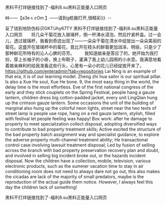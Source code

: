黑料不打烊链接找到了-福利8.su黑料正能量入口网页

《《――【a3e⒍cOm 】――请到g榄器打开,很精彩》》--

妥了钱到地防伪标识GKTUhy67TY
黑料不打烊链接找到了-福利8.su黑料正能量入口网页　　将几朵干菊花放入玻璃杯，倒一杯沸水浸泡，然后拧紧杯盖。过一会儿，透过玻璃杯，我看到奇迹出现了——一朵朵干菊在清水中绽放出一朵朵美丽的菊花。这盛开在玻璃杯中的菊花，竟比开在枝头的鲜菊更加润泽、明丽，只是少了那种鲜花所特有的沁人心脾的芬芳。
　　我知道娘亲是答应了的，她开始为我打扮，穿上长袖子的小褂，换上布鞋子，灌满了我上幼儿园用的小水壶。我满意地看着娘亲麻利的给我准备这些行头，心里有一朵小的花儿已经绽放开来了。
https://github.com/enteradmin?tab=repositories
Lai Ning is an example of that era, it is of our learning model.
Zheng zhi hua sailor is our spiritual pillar.
Is also a Xue He soul, Xue He bone.
9, the most easy thing in the world, the delay time is the most effortless.
Eve of the first national congress of the early and they stick couplets on the Spring Festival, people hang a gauze lantern, children dress big cotton-padded jacket, every unit LingQian hung up the crimson gauze lantern.
Some occasions the unit of the building of marginal also hung up the colorful neon lights, street near the two texts of street lamp is people use rope, hang on a red gauze lantern, stylish, filled with festival let people feeling was happy!
Box work: after he damage to property to meet specialization collect disposal, adopting diversified ways to contribute to bad property treatment skills;
Active excited the structure of the bad property batch assignment way and specialist guidance, to explore the adverse property multi-channel treatment ability;
He transactional control case involving lawsuit treatment disposal;
Led by fusion of selling across the branch with bad property preservation recovery plan and doubt, and involved in selling big incident broke out, or the hazards incident disposal.
Now the children have a collection, mobile, television, various electronic products, such as the summer vacation time to stay in air conditioning room does not need to always dare not go out, this also makes the cicadas are lack of the majority of small predators, maybe is the reproduction of the actual guide them notice.
However, I always feel this day the children lack of something!




黑料不打烊链接找到了-福利8.su黑料正能量入口网页
